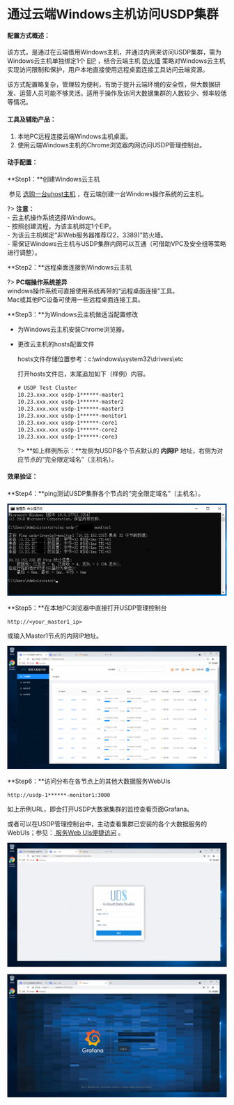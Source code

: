 # 通过云端Windows主机访问USDP集群

#### 配置方式概述：

​		该方式，是通过在云端借用Windows主机，并通过内网来访问USDP集群，需为Windows云主机单独绑定1个 [EIP](https://docs.ucloud.cn/unet/eip/guide?id=%e7%94%b3%e8%af%b7%e5%bc%b9%e6%80%a7ip) ，结合云端主机 [防火墙](https://docs.ucloud.cn/unet/firewall/guide) 策略对Windows云主机实现访问限制和保护，用户本地直接使用远程桌面连接工具访问云端资源。

​		该方式配置略复杂，管理较为便利，有助于提升云端环境的安全性，但大数据研发、运营人员可能不够灵活。适用于操作及访问大数据集群的人数较少、频率较低等情况。

#### 工具及辅助产品：

1. 本地PC远程连接云端Windows主机桌面。
2. 使用云端Windows主机的Chrome浏览器内网访问USDP管理控制台。

#### 动手配置：

**Step1：**创建Windows云主机

​		参见 [选购一台uhost主机](https://docs.ucloud.cn/uhost/newuser/briefguide) ，在云端创建一台Windows操作系统的云主机。

?> **注意：**</br>- 云主机操作系统选择Windows。</br>- 按照创建流程，为该主机绑定1个EIP。</br>- 为该云主机绑定“非Web服务器推荐(22，3389)”防火墙。</br>- 需保证Windows云主机与USDP集群内网可以互通（可借助VPC及安全组等策略进行调整）。

**Step2：**远程桌面连接到Windows云主机

?> **PC端操作系统差异**</br>windows操作系统可直接使用系统再带的“远程桌面连接”工具。</br>Mac或其他PC设备可使用一些远程桌面连接工具。

**Step3：**为Windows云主机做适当配置修改

- 为Windows云主机安装Chrome浏览器。

- 更改云主机的hosts配置文件

  hosts文件存储位置参考：c:\windows\system32\drivers\etc

  打开hosts文件后，末尾追加如下（样例）内容。

  ~~~shell
  # USDP Test Cluster
  10.23.xxx.xxx	usdp-1******-master1
  10.23.xxx.xxx	usdp-1******-master2
  10.23.xxx.xxx	usdp-1******-master3
  10.23.xxx.xxx	usdp-1******-monitor1
  10.23.xxx.xxx	usdp-1******-core1
  10.23.xxx.xxx	usdp-1******-core2
  10.23.xxx.xxx	usdp-1******-core3
  ~~~

  ?> **如上样例所示：**左侧为USDP各个节点默认的 **内网IP** 地址，右侧为对应节点的“完全限定域名”（主机名）。

#### 效果验证：

**Step4：**ping测试USDP集群各个节点的“完全限定域名”（主机名）。

![usdp_internet_access_73311](../../images/operate/access/usdp_internet_access_73311.png)

**Step5：**在本地PC浏览器中直接打开USDP管理控制台

~~~URL
http://<your_master1_ip>
~~~

或输入Master1节点的内网IP地址。

![usdp_internet_access_74043](../../images/operate/access/usdp_internet_access_74043.png)

**Step6：**访问分布在各节点上的其他大数据服务WebUIs

~~~URL
http://usdp-1******-monitor1:3000
~~~

如上示例URL，即会打开USDP大数据集群的监控查看页面Grafana。

或者可以在USDP管理控制台中，主动查看集群已安装的各个大数据服务的WebUIs；参见：[ 服务Web UIs便捷访问](/USDP/operate/service/compute_kind?id=yarn-服务web-uis便捷访问) 。

![usdp_internet_access_73746](../../images/operate/access/usdp_internet_access_73746.png)

![usdp_internet_access_73840](../../images/operate/access/usdp_internet_access_73840.png)

